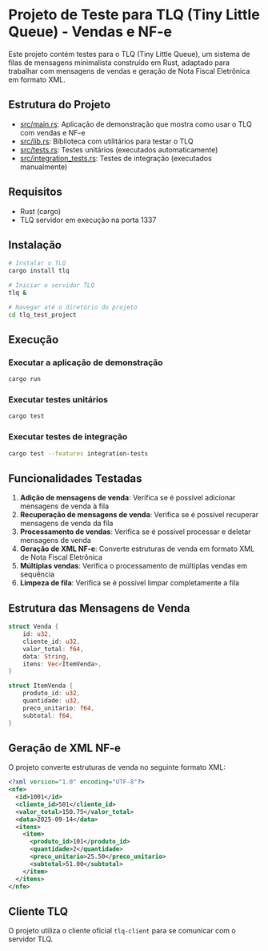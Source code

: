 # Projeto de Teste para TLQ (Tiny Little Queue) - Vendas e NF-e

Este projeto contém testes para o TLQ (Tiny Little Queue), um sistema de filas de mensagens minimalista construído em Rust, adaptado para trabalhar com mensagens de vendas e geração de Nota Fiscal Eletrônica em formato XML.

## Estrutura do Projeto

- [src/main.rs](file:///home/cads/projects/rust/tlq_test_project/src/main.rs): Aplicação de demonstração que mostra como usar o TLQ com vendas e NF-e
- [src/lib.rs](file:///home/cads/projects/rust/tlq_test_project/src/lib.rs): Biblioteca com utilitários para testar o TLQ
- [src/tests.rs](file:///home/cads/projects/rust/tlq_test_project/src/tests.rs): Testes unitários (executados automaticamente)
- [src/integration_tests.rs](file:///home/cads/projects/rust/tlq_test_project/src/integration_tests.rs): Testes de integração (executados manualmente)

## Requisitos

- Rust (cargo)
- TLQ servidor em execução na porta 1337

## Instalação

```bash
# Instalar o TLQ
cargo install tlq

# Iniciar o servidor TLQ
tlq &

# Navegar até o diretório do projeto
cd tlq_test_project
```

## Execução

### Executar a aplicação de demonstração

```bash
cargo run
```

### Executar testes unitários

```bash
cargo test
```

### Executar testes de integração

```bash
cargo test --features integration-tests
```

## Funcionalidades Testadas

1. **Adição de mensagens de venda**: Verifica se é possível adicionar mensagens de venda à fila
2. **Recuperação de mensagens de venda**: Verifica se é possível recuperar mensagens de venda da fila
3. **Processamento de vendas**: Verifica se é possível processar e deletar mensagens de venda
4. **Geração de XML NF-e**: Converte estruturas de venda em formato XML de Nota Fiscal Eletrônica
5. **Múltiplas vendas**: Verifica o processamento de múltiplas vendas em sequência
6. **Limpeza de fila**: Verifica se é possível limpar completamente a fila

## Estrutura das Mensagens de Venda

```rust
struct Venda {
    id: u32,
    cliente_id: u32,
    valor_total: f64,
    data: String,
    itens: Vec<ItemVenda>,
}

struct ItemVenda {
    produto_id: u32,
    quantidade: u32,
    preco_unitario: f64,
    subtotal: f64,
}
```

## Geração de XML NF-e

O projeto converte estruturas de venda no seguinte formato XML:

```xml
<?xml version="1.0" encoding="UTF-8"?>
<nfe>
  <id>1001</id>
  <cliente_id>501</cliente_id>
  <valor_total>150.75</valor_total>
  <data>2025-09-14</data>
  <itens>
    <item>
      <produto_id>101</produto_id>
      <quantidade>2</quantidade>
      <preco_unitario>25.50</preco_unitario>
      <subtotal>51.00</subtotal>
    </item>
  </itens>
</nfe>
```

## Cliente TLQ

O projeto utiliza o cliente oficial `tlq-client` para se comunicar com o servidor TLQ.